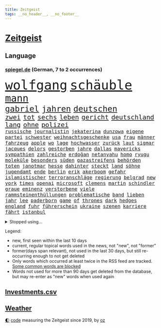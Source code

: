 ```yaml
---
title: Zeitgeist
tags: __no_header__, __no_footer__
---
```


# [Zeitgeist](https://oliz.io/zeitgeist/)

## Language

<h3><a href="https://www.spiegel.de" target="_blank">spiegel.de</a> (German, 7 to 2 occurrences)</h3>
<p style="font-family:monospace">
<span style="font-size:32pt"><a href="news_links.html#wolfgang" class="current">wolfgang</a></span>
<span style="font-size:32pt"><a href="news_links.html#schäuble" class="current">schäuble</a></span>
<br>
<span style="font-size:24pt"><a href="news_links.html#mann" class="current">mann</a></span>
<br>
<span style="font-size:20pt"><a href="news_links.html#gabriel" class="current">gabriel</a></span>
<span style="font-size:20pt"><a href="news_links.html#jahren" class="current">jahren</a></span>
<span style="font-size:20pt"><a href="news_links.html#deutschen" class="current">deutschen</a></span>
<br>
<span style="font-size:16pt"><a href="news_links.html#zwei" class="current">zwei</a></span>
<span style="font-size:16pt"><a href="news_links.html#tot" class="current">tot</a></span>
<span style="font-size:16pt"><a href="news_links.html#sechs" class="current">sechs</a></span>
<span style="font-size:16pt"><a href="news_links.html#leben" class="current">leben</a></span>
<span style="font-size:16pt"><a href="news_links.html#gericht" class="current">gericht</a></span>
<span style="font-size:16pt"><a href="news_links.html#deutschland" class="current">deutschland</a></span>
<span style="font-size:16pt"><a href="news_links.html#lang" class="current">lang</a></span>
<span style="font-size:16pt"><a href="news_links.html#ohne" class="current">ohne</a></span>
<span style="font-size:16pt"><a href="news_links.html#polizei" class="current">polizei</a></span>
<br>
<span style="font-size:12pt"><a href="news_links.html#russische" class="current">russische</a></span>
<span style="font-size:12pt"><a href="news_links.html#journalistin" class="current">journalistin</a></span>
<span style="font-size:12pt"><a href="news_links.html#jekaterina" class="new">jekaterina</a></span>
<span style="font-size:12pt"><a href="news_links.html#dunzowa" class="new">dunzowa</a></span>
<span style="font-size:12pt"><a href="news_links.html#eigene" class="current">eigene</a></span>
<span style="font-size:12pt"><a href="news_links.html#partei" class="current">partei</a></span>
<span style="font-size:12pt"><a href="news_links.html#schwester" class="current">schwester</a></span>
<span style="font-size:12pt"><a href="news_links.html#weihnachtsgeschenke" class="current">weihnachtsgeschenke</a></span>
<span style="font-size:12pt"><a href="news_links.html#usa" class="current">usa</a></span>
<span style="font-size:12pt"><a href="news_links.html#frau" class="current">frau</a></span>
<span style="font-size:12pt"><a href="news_links.html#männer" class="current">männer</a></span>
<span style="font-size:12pt"><a href="news_links.html#fahrzeug" class="current">fahrzeug</a></span>
<span style="font-size:12pt"><a href="news_links.html#apple" class="current">apple</a></span>
<span style="font-size:12pt"><a href="news_links.html#wo" class="current">wo</a></span>
<span style="font-size:12pt"><a href="news_links.html#lage" class="current">lage</a></span>
<span style="font-size:12pt"><a href="news_links.html#hochwasser" class="new">hochwasser</a></span>
<span style="font-size:12pt"><a href="news_links.html#zurück" class="current">zurück</a></span>
<span style="font-size:12pt"><a href="news_links.html#laut" class="current">laut</a></span>
<span style="font-size:12pt"><a href="news_links.html#sigmar" class="current">sigmar</a></span>
<span style="font-size:12pt"><a href="news_links.html#jacques" class="new">jacques</a></span>
<span style="font-size:12pt"><a href="news_links.html#delors" class="new">delors</a></span>
<span style="font-size:12pt"><a href="news_links.html#gestorben" class="current">gestorben</a></span>
<span style="font-size:12pt"><a href="news_links.html#jahre" class="current">jahre</a></span>
<span style="font-size:12pt"><a href="news_links.html#dallas" class="current">dallas</a></span>
<span style="font-size:12pt"><a href="news_links.html#mavericks" class="current">mavericks</a></span>
<span style="font-size:12pt"><a href="news_links.html#sympathien" class="current">sympathien</a></span>
<span style="font-size:12pt"><a href="news_links.html#zahlreiche" class="current">zahlreiche</a></span>
<span style="font-size:12pt"><a href="news_links.html#erdoğan" class="current">erdoğan</a></span>
<span style="font-size:12pt"><a href="news_links.html#netanyahu" class="current">netanyahu</a></span>
<span style="font-size:12pt"><a href="news_links.html#homo" class="new">homo</a></span>
<span style="font-size:12pt"><a href="news_links.html#ryugu" class="new">ryugu</a></span>
<span style="font-size:12pt"><a href="news_links.html#moleküle" class="new">moleküle</a></span>
<span style="font-size:12pt"><a href="news_links.html#besonders" class="current">besonders</a></span>
<span style="font-size:12pt"><a href="news_links.html#süden" class="current">süden</a></span>
<span style="font-size:12pt"><a href="news_links.html#gazastreifens" class="current">gazastreifens</a></span>
<span style="font-size:12pt"><a href="news_links.html#behörden" class="current">behörden</a></span>
<span style="font-size:12pt"><a href="news_links.html#toten" class="current">toten</a></span>
<span style="font-size:12pt"><a href="news_links.html#janotmar" class="new">janotmar</a></span>
<span style="font-size:12pt"><a href="news_links.html#hesse" class="new">hesse</a></span>
<span style="font-size:12pt"><a href="news_links.html#dahinter" class="current">dahinter</a></span>
<span style="font-size:12pt"><a href="news_links.html#steckt" class="current">steckt</a></span>
<span style="font-size:12pt"><a href="news_links.html#land" class="current">land</a></span>
<span style="font-size:12pt"><a href="news_links.html#söhne" class="current">söhne</a></span>
<span style="font-size:12pt"><a href="news_links.html#jugendamt" class="new">jugendamt</a></span>
<span style="font-size:12pt"><a href="news_links.html#ende" class="current">ende</a></span>
<span style="font-size:12pt"><a href="news_links.html#berlin" class="current">berlin</a></span>
<span style="font-size:12pt"><a href="news_links.html#erik" class="new">erik</a></span>
<span style="font-size:12pt"><a href="news_links.html#akerboom" class="new">akerboom</a></span>
<span style="font-size:12pt"><a href="news_links.html#gefahr" class="current">gefahr</a></span>
<span style="font-size:12pt"><a href="news_links.html#islamistischer" class="current">islamistischer</a></span>
<span style="font-size:12pt"><a href="news_links.html#terroranschläge" class="current">terroranschläge</a></span>
<span style="font-size:12pt"><a href="news_links.html#regierung" class="current">regierung</a></span>
<span style="font-size:12pt"><a href="news_links.html#belgrad" class="current">belgrad</a></span>
<span style="font-size:12pt"><a href="news_links.html#new" class="current">new</a></span>
<span style="font-size:12pt"><a href="news_links.html#york" class="current">york</a></span>
<span style="font-size:12pt"><a href="news_links.html#times" class="current">times</a></span>
<span style="font-size:12pt"><a href="news_links.html#openai" class="current">openai</a></span>
<span style="font-size:12pt"><a href="news_links.html#microsoft" class="current">microsoft</a></span>
<span style="font-size:12pt"><a href="news_links.html#clemens" class="current">clemens</a></span>
<span style="font-size:12pt"><a href="news_links.html#martin" class="current">martin</a></span>
<span style="font-size:12pt"><a href="news_links.html#schindler" class="new">schindler</a></span>
<span style="font-size:12pt"><a href="news_links.html#graue" class="current">graue</a></span>
<span style="font-size:12pt"><a href="news_links.html#eminenz" class="new">eminenz</a></span>
<span style="font-size:12pt"><a href="news_links.html#verstorbene" class="new">verstorbene</a></span>
<span style="font-size:12pt"><a href="news_links.html#viele" class="current">viele</a></span>
<span style="font-size:12pt"><a href="news_links.html#rammsteinenthüllungen" class="new">rammsteinenthüllungen</a></span>
<span style="font-size:12pt"><a href="news_links.html#problematische" class="new">problematische</a></span>
<span style="font-size:12pt"><a href="news_links.html#band" class="current">band</a></span>
<span style="font-size:12pt"><a href="news_links.html#lieben" class="current">lieben</a></span>
<span style="font-size:12pt"><a href="news_links.html#jahr" class="current">jahr</a></span>
<span style="font-size:12pt"><a href="news_links.html#lee" class="current">lee</a></span>
<span style="font-size:12pt"><a href="news_links.html#paderborn" class="current">paderborn</a></span>
<span style="font-size:12pt"><a href="news_links.html#game" class="current">game</a></span>
<span style="font-size:12pt"><a href="news_links.html#of" class="current">of</a></span>
<span style="font-size:12pt"><a href="news_links.html#thrones" class="current">thrones</a></span>
<span style="font-size:12pt"><a href="news_links.html#dark" class="new">dark</a></span>
<span style="font-size:12pt"><a href="news_links.html#hedges" class="new">hedges</a></span>
<span style="font-size:12pt"><a href="news_links.html#england" class="current">england</a></span>
<span style="font-size:12pt"><a href="news_links.html#fuhr" class="current">fuhr</a></span>
<span style="font-size:12pt"><a href="news_links.html#führerschein" class="current">führerschein</a></span>
<span style="font-size:12pt"><a href="news_links.html#ukraine" class="current">ukraine</a></span>
<span style="font-size:12pt"><a href="news_links.html#szenen" class="current">szenen</a></span>
<span style="font-size:12pt"><a href="news_links.html#karriere" class="current">karriere</a></span>
<span style="font-size:12pt"><a href="news_links.html#fährt" class="current">fährt</a></span>
<span style="font-size:12pt"><a href="news_links.html#istanbul" class="current">istanbul</a></span>
</p>
<details>
<summary>Stopped using...</summary>
<p class="former" style="font-size:12pt">
ebenfalls(1161) gerüchte(1161) kurs(1161) führende(1160) myanmar(1160) richten(1160) sekunden(1160) unabhängige(1160) verhältnis(1160) äußern(1160) entgegen(1159) großteil(1159) nachfolge(1159) deutliche(1158) entlassung(1158) spdpolitiker(1158) zurzeit(1158) 44(1157) botschaft(1157) künftigen(1157) löhne(1157) nationen(1157) rainer(1157) software(1157) staatschef(1157) worten(1157) übergeben(1157) 12(1156) beschwerde(1156) bremen(1156) christine(1156) favoriten(1156) lebensmittel(1156) vermehrt(1156) verzweifelt(1156) wales(1156) williams(1156) 04(1155) berufung(1155) brief(1155) keller(1155) radikal(1155) babys(1154) befürchtet(1154) dachte(1154) englischen(1154) gesamte(1154) gesunken(1154) kandidaten(1154) pocht(1154) altes(1153) atmosphäre(1153) blockiert(1153) international(1153) konfrontiert(1153) kritisierte(1153) polizist(1153) unterricht(1153) vergeben(1153) völlig(1153) übt(1153) album(1152) kurzem(1152) mönchengladbach(1152) twitter(1152) wehren(1152) aufgeben(1151) brauchte(1151) dadurch(1151) diskutieren(1151) pressestimmen(1151) trennung(1151) träumen(1151) untersuchen(1151) welchem(1151) werder(1151) bus(1150) heftig(1150) verschiebt(1150) wirtschaftlichen(1150) amerikaner(1149) demonstrationen(1149) feuerwehrleute(1149) ursachen(1149) abgehört(1148) fußballprofi(1148) gutachten(1148) restaurants(1148) engagement(1147) schaltet(1147) sperrt(1147) armut(1146) dementiert(1146) landen(1146) 1500(1145) moment(1145) saudiarabien(1145) triumph(1145) zverev(1145) extremen(1144) ausgeliefert(1143) trafen(1143) weite(1143) bedeutung(1142) einreise(1142) ermittlern(1142) haaland(1142) nutzer(1142) wies(1141) ministerium(1140) schnellen(1140) gaben(1139) nase(1139) vorsprung(1139) wahrscheinlich(1139) weckt(1139) hinten(1138) letztes(1138) abgelehnt(1137) politikerin(1137) müsste(1136) auflagen(1135) kindes(1134) katholischen(1132) streitet(1131) vorgegangen(1131) klimaziele(1129) rentner(1129) wendet(1129) ähnlich(1129) klasse(1128) automatisch(1127) gelandet(1127) not(1127) begrüßt(1126) gefühl(1126) herausforderung(1120) schock(1117) koalitionspartner(1115) empfangen(1109) ausgetragen(1104) missbrauchs(1102) sammeln(1101) regelmäßig(1084) dankt(1075) westliche(1042) vormarsch(1027) carlos(1007) unis(966) finanziert(957) spiegelreporter(919) videoaufnahmen(914) lehren(911) novak(897) belastung(896) grundsätzlich(879) insbesondere(877) verurteilung(876) flut(868) superstars(857) konzerns(852) unterdrückung(850) medwedew(795) vermitteln(790) einschätzungen(789) zentralen(787) ruhestand(785) empfehlen(778) oppositionsführer(776) hendrik(775) 200000(774) mond(774) volksverhetzung(772) rosa(769) hals(764) gletscher(756) gewaltsamen(740) verabschieden(728) verletzung(728) 87(722) ersatz(711) getreten(708) kitas(703) einrichtungen(702) verringern(699) geschenk(690) spielern(687) entführung(686) krankheiten(675) filmemacher(673) journalismus(670) transparenz(664) versagen(656) 40000(654) fern(645) schneiden(641) 34(632) eingetroffen(630) iranische(629) hochrangigen(627) künstlerin(625) königsklasse(617) pole(616) zusätzlich(605) schwarzes(599) anschuldigungen(590) filialen(588) recherchen(581) jubel(580) verhängnis(575) erfurt(570) konzerte(569) computer(567) viral(566) besitzt(561) bgh(561) stockholm(559) kandidat(556) bedarf(554) mitarbeitende(552) sexuell(548) drin(545) idol(539) schwimmen(536) valley(534) thüringens(528) deutsch(527) verzeichnet(527) 27jährige(523) entfernen(519) nennen(519) ausgewertet(518) rettungsaktion(517) kämpferisch(513) vernichtet(509) verträge(509) fpö(508) revolution(504) drohnenangriff(501) nachhaltigkeit(495) aufstand(491) nation(491) fronten(490) mithalten(490) ganzes(480) sicherer(478) fische(468) verurteilter(468) bellingham(467) tagelang(467) telekom(467) stephan(465) erzielte(462) kita(458) feierten(451) konten(448) nationaltrainer(446) schottische(442) beobachter(439) scheinbar(439) grenzgebiet(438) eineinhalb(428) sparkurs(428) belege(425) männliche(422) standard(422) verurteilten(422) entführen(420) übergewicht(420) rückstand(419) parolen(418) meldungen(417) bedrohungen(413) carter(413) manipuliert(413) lateinamerika(411) erfolgsrezept(405) vodafone(402) leere(401) spacex(401) kritisierten(396) äußerung(396) bedienen(393) as(385) transportiert(383) ausharren(382) mitgliedern(380) russell(378) schränken(371) djokovic(369) strafanzeige(366) kurzzeitig(365) arbeitsplätze(360) fachkräften(360) ubahn(359) kieler(354) ähnliche(354) vergab(350) krawallen(346) pedro(346) erfährt(345) 28jähriger(342) aufgefallen(340) emotionale(338) erfolgreiche(337) kreativer(337) gelder(336) demonstriert(335) genehmigungen(333) springen(332) 31jährige(330) sorgten(330) flasche(329) mischt(329) ricarda(329) christdemokraten(326) reihen(326) geschäften(325) temperatur(324) zwingt(324) junta(321) heiligen(320) leopard(320) ständig(313) gravierende(312) niederländischen(311) bürokratie(309) erschüttern(307) pilotprojekt(305) angemeldet(304) fridays(304) highlight(304) manöver(304) 140(303) generäle(302) aufbruch(301) media(301) parteispitze(301) verzögerung(300) anderswo(299) dhl(298) niederösterreich(297) azubis(295) saintgermain(295) bemühen(292) detail(290) berlinkreuzberg(287) coup(287) warnte(285) feinstaub(284) vereinten(283) verlegen(280) beigetragen(278) rekonstruieren(278) chemikalien(276) gestreikt(276) mischung(276) vorfahren(276) spiegelreport(275) wallace(275) kreuz(274) rio(274) angenommen(273) austritt(273) betreiben(273) glücklicher(273) verwüstet(272) gesprächen(270) transformation(268) qualifying(267) ferrari(266) begeben(264) bundesligist(259) parlamentswahlen(259) mitgründer(258) f(257) hauseigentümer(257) erling(255) genaue(254) diplomatische(253) ac(252) baugenehmigungen(252) angelegenheit(251) rohstoff(250) wirksam(250) imran(249) kollidiert(248) daniil(247) sofortiger(246) veränderungen(246) fehlern(245) mädchens(245) drohte(244) behaupten(243) gesundheitlichen(241) kleinflugzeug(241) verlobt(240) schottischen(239) konrad(238) leclerc(238) schwachstelle(238) unterbricht(238) durchgesetzt(236) absolute(235) stolpern(235) niedergestochen(233) 33jähriger(232) aufschwung(232) fühle(232) solaranlagen(232) kennedy(230) nachts(230) turin(226) großrazzia(223) luxus(222) bka(221) straßenverkehr(221) erforscht(220) gefangenenaustausch(219) erzieher(215) formuliert(215) menschenmenge(215) erbschaftsteuer(214) vergebung(214) aufsteiger(211) etablierten(211) expertengremium(211) 83(209) testspiel(209) militante(207) zeitungen(207) füße(206) radikalisierung(206) todesfälle(206) till(203) gehandelt(202) motorräder(202) 9(200) psychische(200) beschleunigen(198) drohnenangriffe(198) prime(198) migrationsdebatte(197) natürliche(197) chaotischen(196) gelände(196) mangelware(195) verzögert(195) rocky(194) naturschutz(193) partien(193) ankurbeln(192) gegenmittel(192) conference(191) kalender(191) 29jährige(190) beckenbauer(190) gerücht(190) arne(189) objekte(188) ämtern(188) lukas(187) schläge(187) stichwahl(187) tritte(187) einzusetzen(186) ausschließen(185) uruguay(185) fotografieren(184) genießt(184) qualifiziert(184) unzulässig(184) versagte(184) gelte(183) ngos(182) sizilien(182) +(181) schlucht(181) frühestens(180) herkunft(180) aufgetreten(178) wal(178) kette(177) model(177) nachtzug(177) älterer(177) abenteuer(176) schirdewan(175) verrückt(175) moschee(174) sánchez(173) vorläufigen(173) basis(172) defizite(171) jannik(171) kurve(171) sinner(171) asylstreit(170) missstände(170) havertz(169) schwamm(169) geheimen(168) langjährigen(168) lindemann(168) rammsteinsänger(168) überprüft(168) spezielles(167) abends(166) faxgeräte(166) kohlenstoff(166) neudelhi(166) erzwingen(165) gesellschaftliche(164) standuppaddling(164) vox(164) amazonas(163) vorlegen(163) weltspitze(163) awards(162) greta(162) thunberg(162) busfahrer(161) gequält(160) sensationell(160) fahnden(157) hubert(157) standorte(157) zulieferer(157) strafverfahren(156) flieger(155) iraner(155) bahrain(154) liebeserklärung(154) tiefsee(154) erschöpfung(153) exnationalspielerin(153) lagerhalle(153) ross(153) vermieden(153) verunsicherung(153) thriller(152) entfacht(151) soziologe(151) kippe(150) verräter(150) gratulierte(149) gutachter(148) eingang(147) vermittelt(147) ausfällt(146) kirchen(146) vormittag(146) kühlen(145) beliebten(144) helgoland(144) therapie(144) bolsonaro(143) g20gipfel(143) jair(143) nahel(142) neugeborenen(142) ausgetauscht(141) autofrei(141) geklettert(141) hannes(141) sicherheitsmaßnahmen(141) verkehrswende(141) sicheren(140) antwortet(139) glamour(139) kriegsende(139) sauna(139) staatsbesuch(139) wichtigstes(139) bremste(138) bemerkenswert(137) emden(137) sofortige(137) verwahrt(137) di(136) krisentreffen(136) syndrom(136) adenauer(135) belästigungen(134) öffnungszeiten(134) geglückt(133) lando(133) norris(133) fashion(132) week(132) einbürgerung(131) entkam(131) rauf(131) rechtsextremist(131) folter(130) höxter(130) psyche(130) beschimpfungen(129) krähen(129) überragenden(129) butter(128) russlandpolitik(128) übermäßig(127) blatt(126) schaf(126) albtraum(125) einsteigen(125) ergebnissen(125) schrauben(125) angetreten(124) gottschalk(124) jetski(124) rätselt(124) zweifelt(124) aufgegriffen(123) forschenden(123) mobiles(123) abgerissen(122) kindesmissbrauch(122) nationalgarde(121) orientieren(121) antónio(120) dfbteams(120) dich(120) inka(120) argentinier(119) betriebe(119) fußballgeschichte(119) kranke(119) bayernprofi(118) gehetzt(118) usrapper(117) autofrachter(116) militärhilfe(116) militärjunta(116) reinen(116) tätig(116) wohnmobile(116) ewigen(115) kapitol(115) vertritt(115) effekte(114) unterzahl(114) 01(113) einbüßen(113) rechtspopulist(113) schrecklichen(113) zinserhöhungen(113) überraschendes(113) austria(112) betrogen(112) eingeschlossen(112) inside(112) panama(112) überfallen(112) posts(111) tänzer(111) verzockt(111) zigtausende(111) überwacht(111) 42(110) bevorsteht(110) mannschaften(110) klimafonds(109) prüfstand(109) sittenwächtern(109) vorrunde(109) wmaus(109) angezogen(108) onlinedating(108) topstürmer(108) mehrwertsteuer(107) sangen(107) straflager(107) american(106) erschöpft(106) freilassen(106) loben(106) 03(105) roter(105) grundschulen(104) nationaltrainerin(104) panikattacken(103) konsequent(101) säugling(101) bedenklich(100) mumien(100) rätselhafte(100) spanischer(100) umverteilung(100) auswirkt(99) bundesligaspiel(98) leide(98) rtl(98) 24jährige(97) harmlos(97) löscht(97) vergewaltigungsvorwürfe(97) wohnort(97) bundesfinanzministerium(96) johann(96) pannen(95) weigerte(95) schuldfähig(94) sicherungsverwahrung(94) südfrankreich(94) wilfried(94) ausmustern(93) dient(93) jahrhunderts(93) stiegen(93) dubiose(92) sticht(92) 3300(91) 35000(91) a$ap(91) auktionshaus(91) total(91) verschenkt(91) vettel(91) 71(90) legitimität(90) motiviert(90) arbeitszeiten(89) bricsgruppe(89) krisengipfel(89) traurigen(89) unbehelligt(89) vergleichen(89) übergriffigen(89) abmahnung(88) boy(88) erzwungenen(88) jahrhunderten(88) schlagerstar(88) schutzmaßnahmen(88) unabhängig(88) verfahrens(88) infektionszahlen(87) letztlich(87) rki(87) prothese(86) sterblichen(86) toyota(86) verbandspräsidenten(86) weste(86) aufwenden(85) bars(85) bekanntwerden(85) doppelspitze(85) erinnerungskultur(85) frisches(85) mehrwertsteuersenkung(85) rettern(85) ungewisse(85) ausgangssperre(84) ehrlichkeit(84) gastronomie(84) menschenhändler(84) mietern(84) mittelfeld(84) pflichtsieg(84) kusseklat(83) tadelt(83) vollstreckt(83) derlei(82) ecke(82) hetzschrift(82) hochstaplers(82) lindern(82) son(82) terry(82) zurückhaltend(82) bundesfinanzminister(81) empfindliche(81) entladen(81) fiat(81) selbstbewusstsein(81) videoanalyse(81) bradley(80) cooper(80) drohnenschwärmen(80) geworben(80) gou(80) host(80) jahrelangem(80) johannesburg(80) kickl(80) maestro(80) militärmanöver(80) planung(80) politikwechsel(80) wankt(80) auftaktpleite(79) chile(79) hartnäckig(79) kapitolsturm(79) schnelles(79) schönbohm(79) sechziger(79) bezahlbare(78) geheiratet(78) nachgedacht(78) nette(78) 5g(77) festgehaltenen(77) jahrtausendealte(77) tonight(77) bejubelt(76) cybersicherheit(76) streeck(76) hurra(75) millionensumme(75) verliebt(75) abfuhr(74) chip(74) co₂ausstoß(74) gelobt(74) krankenhausessen(74) nagel(74) arddoku(73) außerplanmäßig(73) bevorzugung(73) dankbar(73) fasst(73) gebohrt(73) gefängnisstrafen(73) jubiläum(73) pinto(73) rui(73) schieflage(73) stresstest(73) störte(73) tabakkonzern(73) vogelgrippe(73) passion(72) wrackteile(72) agierten(71) bullys(71) gestiegene(71) wemding(71) xl(71) überrumpelt(71) bequem(70) hartmut(70) linkenpolitiker(70) schenkt(70) ausstellung(69) entkräften(69) massenproteste(69) mitmenschen(69) rettungsarbeiten(69) völkerrecht(69) älterwerden(69) denver(68) eingerichtet(68) gogh(68) halfen(68) klebstoff(68) regulären(68) seehofer(68) straßentunnel(68) ausgegangen(67) nahostexperte(67) schlicht(67) spiegelleser(67) 43(66) migrantinnen(66) risikogruppen(66) verhalf(66) angeschlossen(65) duo(65) hundertjährigen(65) prekär(65) tauchten(65) untergegangen(65) zuverlässig(65) adnoc(64) asyldebatte(64) euparlaments(64) guirassy(64) serhou(64) vorausgegangen(64) ölriese(64) beleidigen(63) ebay(63) gelitten(63) nachhaltiger(63) visum(63) aktiven(62) eugelder(62) kundgebungen(62) mobilfunknetze(62) schroff(62) tresen(62) verleihen(62) whisky(62) matchwinner(61) siebzigerjahre(61) totgeglaubten(61) uaw(61) verbesserte(61) gewünschten(60) landespolitiker(60) tsunami(60) turbulenzen(60) umsteuern(60) litten(59) populären(59) preisbremsen(59) sammelklage(59) schreibe(59) würgen(59) aktionsplan(58) bas(58) meeren(58) symbolfigur(58) demos(57) fußballeuropameisterschaft(57) jüngster(57) lebensgefährten(57) schaufenster(57) diente(56) punktgewinn(56) trainierte(56) versöhnt(56) geräuschen(55) gütersloh(55) krisenstab(55) opioide(55) sinnkrise(55) tagesordnung(55) thiele(55) angerufen(54) aufmarschieren(54) husten(54) kifirma(54) p(54) spot(54) experimente(53) goetheinstitut(53) historischem(53) kampfs(53) manches(53) maximum(53) mitgebrachte(53) pauschale(53) waldstück(53) gitarre(52) jugendfußball(52) migrationsfrage(52) 35jähriger(51) haushaltssperre(51) kundgebung(51) milliardärs(51) mächtiger(51) zukunftssorgen(51) übernahmen(51) auftakttag(50) cups(50) delfine(50) differenzen(50) haushälter(50) medienberichte(50) vorlesung(50) akten(49) busunglück(49) exspielers(49) krankenhaustransparenzgesetz(49) leader(49) rundfahrten(49) susan(49) geraerts(48) karel(48) krebsdiagnose(48) körperteile(48) lebensgefährte(48) videobotschaft(48) wachsende(48) antje(47) bewilligt(47) dreistellige(47) lawrence(47) tagelanger(47) verfängt(47) verschreckt(47) díaz(46) glückwünsche(46) night(46) propalästinensischen(46) schiffes(46) schwärmten(46) silicon(46) bellen(45) kursierten(45) neuregelung(45) preisträger(45) verkörperte(45) wahlerfolg(45) erschreckende(44) fünfjährigen(44) misstrauensvotum(44) prangern(44) reaktiviert(44) straßenbahnen(44) traditionsmarke(44) cyberangriffe(43) nouripour(43) rechtsnationalen(43) repräsentantenhaus(43) verbots(43) versetzung(43) nochmals(42) preisdeckel(42) schlange(42) tausendmal(42) uneins(42) hamasisraelkrieg(41) islamismus(41) kassierte(41) langfristigen(41) sabrina(41) speziell(41) vertraulichen(41) bedrohten(40) chefposten(40) kopfverletzungen(40) mancherorts(40) solidaritätsbesuch(40) wunderschönen(40) abscheuliche(39) auswirkung(39) beten(39) glaubens(39) hof(39) noam(39) özil(39) ausgepfiffen(38) bilanzen(38) konkurrieren(38) reagierten(38) afghanen(37) afghaninnen(37) helfe(37) präsidentenamt(37) strikte(37) umfang(37) fußballnation(36) härteste(36) kontrollpunkt(36) nahostmission(36) sean(36) cricketwm(35) haushaltsausschuss(35) mordverdacht(35) radfahrerinnen(35) stadtrivalen(35) suzanne(35) vereinbart(35) 190(34) 2005(34) fürchteten(34) sisi(34) versammelt(34) bewegenden(33) bundesligaspiele(33) erkannt(33) hamasgeisel(33) stabilität(33) delegierten(32) erwürgt(32) horrende(32) nordkoreanischen(32) schacht(32) schulhöfen(32) tödliches(32) wahlgang(32) 1926(31) adami(31) macallan(31) raketenangriffen(31) vorrat(31) 15gradziel(30) israelgaza(30) actionheld(29) austin(29) bewachen(29) einwände(29) klafft(29) nuggets(29) prägt(29) solidarisieren(29) stadionverbot(29) voranbringen(29) bomben(28) eingehalten(28) eingetauscht(28) finanzierte(28) informierte(28) mutterpartei(28) passenden(28) praktikum(27) r(27) autonomiebehörde(26) fußballemqualifikation(26) kostüme(26) seeleute(26) unterhändler(26) versorgen(26) aussetzen(25) genügt(25) halbmond(25) kaputt(25) nationalteams(25) paddeln(25) requisiten(25) stolla(25) annette(24) ausländer(24) ausverkaufte(24) einmalig(24) kurschus(24) pfau(24) sinnvolle(24) sportgerichtshof(24) topmanager(24) entwicklungs(23) gläubigen(23) lohnerhöhungen(23) missglückten(23) myanmars(23) möbel(23) oberhalb(23) situationen(23) squid(23) umweltschäden(23) adele(22) afdabgeordneter(22) ekdratsvorsitzende(22) evangelischen(22) fortuna(22) glasgow(22) jungtiere(22) vertuscht(22) virtuelle(22) wandert(22) zuckersteuer(22) ansichten(21) befreiten(21) blamage(21) durchgereicht(21) embargo(21) grönemeyer(21) mitverantwortung(21) rechtsrockkonzert(21) ringo(21) rückte(21) solo(21) spionagesatelliten(21) unlängst(21) verzaubert(21) ölstaaten(21) ablösung(20) flüchtender(20) friedlich(20) hamasterrorangriff(20) ic(20) itsysteme(20) sensationellen(20) wiederbelebt(20) zwölfte(20) antisemitischem(19) gerüstet(19) levy(19) schwachstellen(19) wertvollste(19) aufwand(18) elektrowende(18) extrainer(18) gefangener(18) glyphosat(18) glyphosatprozess(18) judenhasses(18) landesweite(18) offensivspieler(18) untermauern(18) verletze(18) wetten(18) beschleunigung(17) dfbtor(17) friedensbewegte(17) gehackt(17) geräten(17) haken(17) kurios(17) nämlich(17) propalästinensischer(17) schifakrankenhaus(17) stammsitz(17) städtetag(17) waffenlager(17) armeeangaben(16) buchs(16) konzepte(16) kostenlos(15) seepferdchen(15) blutigem(14) championsleaguespiel(14) enthüllungen(14) kenner(14) plane(14) verkommen(14) werneke(14) bedingt(13) erdogan(13) marvin(13) netflixserie(13) patzt(13) rebecca(13) siegerin(13) alejo(12) berühmter(12) eier(12) ließe(12) spätestens(12) verity(12) vidalquadras(12) faktoren(11) heilsam(11) krankenhausreform(11)
</p>
</details>
<p>Legend:
<ul>
<li><span class="new">new</span>, first seen within the last 10 days</li>
<li><span class="current">current</span>, regular topical words used in the news, not "new", not "former"</li>
<li><span class="former">former(days span relevant)</span>, not used in the last 30 days, but still re-occurring enough to not get deleted</li>
<li>Only words which occurred at least twice in the RSS feed are tracked. <a href="language/filters.py">Some common words are blocked</a></li>
<li>Words not used for more than 90 days get deleted from the database, but may re-enter as "new" words when used again</li>
</ul>
</p>

## [Investments](investments.html)[.csv](investments.csv)

## [Weather](weather.html)

<footer>
<a href="javascript:toggleTheme()" class="nav">🌓</a>
<a href="https://github.com/ooz/zeitgeist">code</a> measuring the Zeitgeist since 2019, by <a href="https://oliz.io">oz</a>
</footer>
